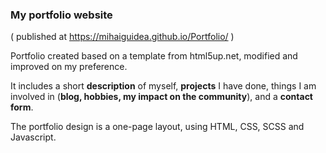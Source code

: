 ### My portfolio website
( published at https://mihaiguidea.github.io/Portfolio/ )

Portfolio created based on a template from html5up.net, modified and improved on my preference. 

It includes a short **description** of myself, **projects** I have done, things I am involved in (**blog, hobbies, my impact on the community**), and a **contact form**.

The portfolio design is a one-page layout, using HTML, CSS, SCSS and Javascript.
